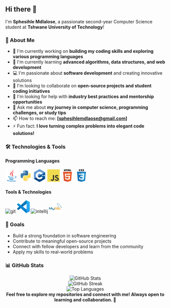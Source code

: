 ## Hi there 👋

I'm **Sphesihle Mdlalose**, a passionate second-year Computer Science student at **Tshwane University of Technology**! 

### 🚀 About Me
- 🔭 I'm currently working on **building my coding skills and exploring various programming languages**
- 🌱 I'm currently learning **advanced algorithms, data structures, and web development**
- 💻 I'm passionate about **software development** and creating innovative solutions
- 👯 I'm looking to collaborate on **open-source projects and student coding initiatives**
- 🤔 I'm looking for help with **industry best practices and mentorship opportunities**
- 💬 Ask me about **my journey in computer science, programming challenges, or study tips**
- 📫 How to reach me: **[sphesihlemdlaose@gmail.com]**
- ⚡ Fun fact: **I love turning complex problems into elegant code solutions!**

### 🛠️ Technologies & Tools

#### Programming Languages
<p align="left">
  <img src="https://raw.githubusercontent.com/devicons/devicon/master/icons/java/java-original.svg" alt="java" width="40" height="40"/>
  <img src="https://raw.githubusercontent.com/devicons/devicon/master/icons/python/python-original.svg" alt="python" width="40" height="40"/>
  <img src="https://raw.githubusercontent.com/devicons/devicon/master/icons/cplusplus/cplusplus-original.svg" alt="cplusplus" width="40" height="40"/>
  <img src="https://raw.githubusercontent.com/devicons/devicon/master/icons/javascript/javascript-original.svg" alt="javascript" width="40" height="40"/>
  <img src="https://raw.githubusercontent.com/devicons/devicon/master/icons/html5/html5-original-wordmark.svg" alt="html5" width="40" height="40"/>
  <img src="https://raw.githubusercontent.com/devicons/devicon/master/icons/css3/css3-original-wordmark.svg" alt="css3" width="40" height="40"/>
</p>

#### Tools & Technologies
<p align="left">
  <img src="https://www.vectorlogo.zone/logos/git-scm/git-scm-icon.svg" alt="git" width="40" height="40"/>
  <img src="https://raw.githubusercontent.com/devicons/devicon/master/icons/vscode/vscode-original.svg" alt="vscode" width="40" height="40"/>
  <img src="https://resources.jetbrains.com/storage/products/intellij-idea/img/meta/intellij-idea_logo_300x300.png" alt="intellij" width="40" height="40"/>
  <img src="https://raw.githubusercontent.com/devicons/devicon/master/icons/mysql/mysql-original-wordmark.svg" alt="mysql" width="40" height="40"/>
</p>

### 🎯 Goals
- Build a strong foundation in software engineering
- Contribute to meaningful open-source projects
- Connect with fellow developers and learn from the community
- Apply my skills to real-world problems

### 📊 GitHub Stats

<div align="center">
  <img src="https://github-readme-stats.vercel.app/api?username=madlula03&show_icons=true&theme=radical&hide_border=true&count_private=true" alt="GitHub Stats" />
</div>

<div align="center">
  <img src="https://github-readme-streak-stats.herokuapp.com/?user=madlula03&theme=radical&hide_border=true" alt="GitHub Streak" />
</div>

<div align="center">
  <img src="https://github-readme-stats.vercel.app/api/top-langs/?username=madlula03&layout=compact&theme=radical&hide_border=true" alt="Top Languages" />
</div>

<div align="center">
  <b>Feel free to explore my repositories and connect with me! Always open to learning and collaboration. 🌟</b>
</div>

